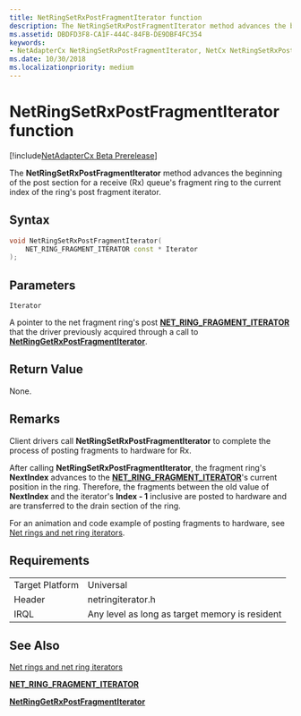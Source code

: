 ```yaml
---
title: NetRingSetRxPostFragmentIterator function
description: The NetRingSetRxPostFragmentIterator method advances the beginning of the post section for a receive (Rx) queue's fragment ring to the current index of the ring's post fragment iterator.
ms.assetid: DBDFD3F8-CA1F-444C-84FB-DE9DBF4FC354
keywords:
- NetAdapterCx NetRingSetRxPostFragmentIterator, NetCx NetRingSetRxPostFragmentIterator
ms.date: 10/30/2018
ms.localizationpriority: medium
---
```


# NetRingSetRxPostFragmentIterator function

[!include[NetAdapterCx Beta Prerelease](../netcx-beta-prerelease.md)]

The **NetRingSetRxPostFragmentIterator** method advances the beginning of the post section for a receive (Rx) queue's fragment ring to the current index of the ring's post fragment iterator.

## Syntax

```cpp
void NetRingSetRxPostFragmentIterator(
    NET_RING_FRAGMENT_ITERATOR const * Iterator
);
```

## Parameters

`Iterator`

A pointer to the net fragment ring's post [**NET_RING_FRAGMENT_ITERATOR**](net-ring-fragment-iterator.md) that the driver previously acquired through a call to [**NetRingGetRxPostFragmentIterator**](netringgetrxpostfragmentiterator.md).

## Return Value

None.

## Remarks

Client drivers call **NetRingSetRxPostFragmentIterator** to complete the process of posting fragments to hardware for Rx.

After calling **NetRingSetRxPostFragmentIterator**, the fragment ring's **NextIndex** advances to the [**NET_RING_FRAGMENT_ITERATOR**](net-ring-fragment-iterator.md)'s current position in the ring. Therefore, the fragments between the old value of **NextIndex** and the iterator's **Index - 1** inclusive are posted to hardware and are transferred to the drain section of the ring.

For an animation and code example of posting fragments to hardware, see [Net rings and net ring iterators](net-rings-and-net-ring-iterators.md).

## Requirements

|  |  |
| --- | --- |
| Target Platform | Universal |
| Header | netringiterator.h |
| IRQL | Any level as long as target memory is resident |

## See Also

[Net rings and net ring iterators](net-rings-and-net-ring-iterators.md)

[**NET_RING_FRAGMENT_ITERATOR**](net-ring-fragment-iterator.md)

[**NetRingGetRxPostFragmentIterator**](netringgetrxpostfragmentiterator.md)